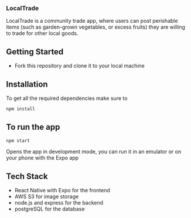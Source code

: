 ### LocalTrade
LocalTrade is a community trade app, where users can post perishable items (such as garden-grown vegetables, or excess fruits) they are willing to trade for other local goods.

## Getting Started
- Fork this repository and clone it to your local machine

## Installation
To get all the required dependencies make sure to 
```bash
npm install 
```

## To run the app
```bash
npm start 
```
Opens the app in development mode, you can run it in an emulator or on your phone with the Expo app

## Tech Stack
- React Native with Expo for the frontend
- AWS S3 for image storage
- node.js and express for the backend
- postgreSQL for the database
